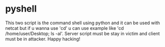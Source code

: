# pyshell
This two script is the command shell using python and it can be used with netcat but if u wanna use 'cd' u can use example like 'cd /home/user/Desktop; ls -al'. Server script must be stay in victim and client must be in attacker. Happy hacking!
